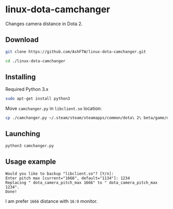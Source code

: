 # linux-dota-camchanger
Changes camera distance in Dota 2.

## Download
```bash
git clone https://github.com/AshFTW/linux-dota-camchanger.git
```

```bash
cd ./linux-dota-camchanger
```

## Installing
Required Python 3.x
```bash
sudo apt-get install python3
```

Move `camchanger.py` in `libclient.so` location:
```bash
cp ./camchanger.py ~/.steam/steam/steamapps/common/dota\ 2\ beta/game/dota/bin/linuxsteamrt64/camchanger.py
```

## Launching
```bash
python3 camchanger.py
```

## Usage example
```
Would you like to backup "libclient.so"? [Y/n]: 
Enter pitch max [current="1666", default="1134"]: 1234
Replacing " dota_camera_pitch_max 1666" to " dota_camera_pitch_max 1234".
Done!
```
I am prefer `1666` distance with `16:9` monitor.
